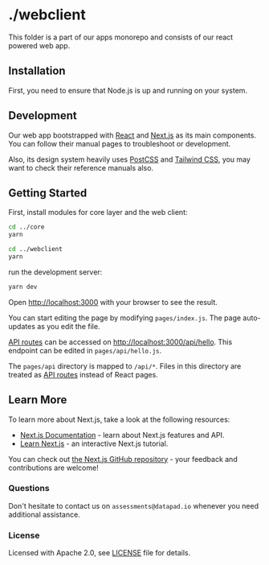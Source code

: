 # ./webclient

This folder is a part of our apps monorepo and consists of our react powered web app.


## Installation

First, you need to ensure that Node.js is up and running on your system.


## Development

Our web app bootstrapped with [React](https://reactjs.org/) and [Next.js](https://nextjs.org/) as its main components. You can follow their manual pages to troubleshoot or development.

Also, its design system heavily uses [PostCSS](https://postcss.org) and [Tailwind CSS](https://tailwindcss.com/), you may want to check their reference manuals also.


## Getting Started

First, install modules for core layer and the web client:

```bash
cd ../core
yarn

cd ../webclient
yarn
```

run the development server:

```bash
yarn dev
```

Open [http://localhost:3000](http://localhost:3000) with your browser to see the result.

You can start editing the page by modifying `pages/index.js`. The page auto-updates as you edit the file.

[API routes](https://nextjs.org/docs/api-routes/introduction) can be accessed on [http://localhost:3000/api/hello](http://localhost:3000/api/hello). This endpoint can be edited in `pages/api/hello.js`.

The `pages/api` directory is mapped to `/api/*`. Files in this directory are treated as [API routes](https://nextjs.org/docs/api-routes/introduction) instead of React pages.


## Learn More

To learn more about Next.js, take a look at the following resources:

- [Next.js Documentation](https://nextjs.org/docs) - learn about Next.js features and API.
- [Learn Next.js](https://nextjs.org/learn) - an interactive Next.js tutorial.

You can check out [the Next.js GitHub repository](https://github.com/vercel/next.js/) - your feedback and contributions are welcome!


### Questions

Don't hesitate to contact us on `assessments@datapad.io` whenever you need additional assistance.


### License

Licensed with Apache 2.0, see [LICENSE](LICENSE) file for details.
